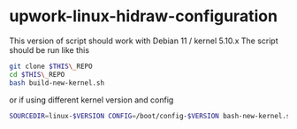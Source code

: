 # upwork-linux-hidraw-configuration

This version of script should work with Debian 11 / kernel 5.10.x
The script should be run like this

```bash
git clone $THIS\_REPO
cd $THIS\_REPO
bash build-new-kernel.sh
```

or if using different kernel version and config

```bash
SOURCEDIR=linux-$VERSION CONFIG=/boot/config-$VERSION bash-new-kernel.sh
```

